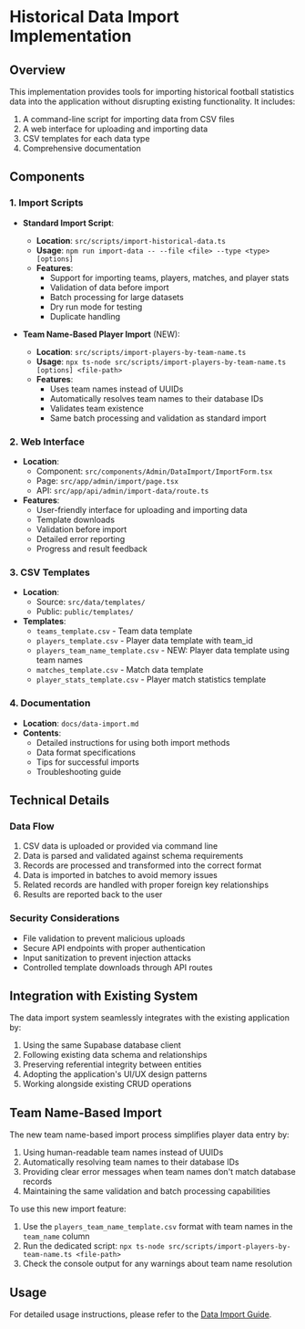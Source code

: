 # Historical Data Import Implementation

## Overview

This implementation provides tools for importing historical football statistics data into the application without disrupting existing functionality. It includes:

1. A command-line script for importing data from CSV files
2. A web interface for uploading and importing data
3. CSV templates for each data type
4. Comprehensive documentation

## Components

### 1. Import Scripts

- **Standard Import Script**:
  - **Location**: `src/scripts/import-historical-data.ts`
  - **Usage**: `npm run import-data -- --file <file> --type <type> [options]`
  - **Features**:
    - Support for importing teams, players, matches, and player stats
    - Validation of data before import
    - Batch processing for large datasets
    - Dry run mode for testing
    - Duplicate handling

- **Team Name-Based Player Import** (NEW):
  - **Location**: `src/scripts/import-players-by-team-name.ts`
  - **Usage**: `npx ts-node src/scripts/import-players-by-team-name.ts [options] <file-path>`
  - **Features**:
    - Uses team names instead of UUIDs
    - Automatically resolves team names to their database IDs
    - Validates team existence
    - Same batch processing and validation as standard import

### 2. Web Interface

- **Location**: 
  - Component: `src/components/Admin/DataImport/ImportForm.tsx`
  - Page: `src/app/admin/import/page.tsx`
  - API: `src/app/api/admin/import-data/route.ts`
- **Features**:
  - User-friendly interface for uploading and importing data
  - Template downloads
  - Validation before import
  - Detailed error reporting
  - Progress and result feedback

### 3. CSV Templates

- **Location**: 
  - Source: `src/data/templates/`
  - Public: `public/templates/`
- **Templates**:
  - `teams_template.csv` - Team data template
  - `players_template.csv` - Player data template with team_id
  - `players_team_name_template.csv` - NEW: Player data template using team names
  - `matches_template.csv` - Match data template
  - `player_stats_template.csv` - Player match statistics template

### 4. Documentation

- **Location**: `docs/data-import.md`
- **Contents**:
  - Detailed instructions for using both import methods
  - Data format specifications
  - Tips for successful imports
  - Troubleshooting guide

## Technical Details

### Data Flow

1. CSV data is uploaded or provided via command line
2. Data is parsed and validated against schema requirements
3. Records are processed and transformed into the correct format
4. Data is imported in batches to avoid memory issues
5. Related records are handled with proper foreign key relationships
6. Results are reported back to the user

### Security Considerations

- File validation to prevent malicious uploads
- Secure API endpoints with proper authentication
- Input sanitization to prevent injection attacks
- Controlled template downloads through API routes

## Integration with Existing System

The data import system seamlessly integrates with the existing application by:

1. Using the same Supabase database client
2. Following existing data schema and relationships
3. Preserving referential integrity between entities
4. Adopting the application's UI/UX design patterns
5. Working alongside existing CRUD operations

## Team Name-Based Import

The new team name-based import process simplifies player data entry by:

1. Using human-readable team names instead of UUIDs
2. Automatically resolving team names to their database IDs
3. Providing clear error messages when team names don't match database records
4. Maintaining the same validation and batch processing capabilities

To use this new import feature:
1. Use the `players_team_name_template.csv` format with team names in the `team_name` column
2. Run the dedicated script: `npx ts-node src/scripts/import-players-by-team-name.ts <file-path>`
3. Check the console output for any warnings about team name resolution

## Usage

For detailed usage instructions, please refer to the [Data Import Guide](docs/data-import.md). 